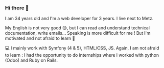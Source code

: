 ### Hi there 👋

<!--
**CecilePf/CecilePf** is a ✨ _special_ ✨ repository because its `README.md` (this file) appears on your GitHub profile.

Here are some ideas to get you started:

- 🔭 I’m currently working on ...
- 🌱 I’m currently learning ...
- 👯 I’m looking to collaborate on ...
- 🤔 I’m looking for help with ...
- 💬 Ask me about ...
- 📫 How to reach me: ...
- 😄 Pronouns: ...
- ⚡ Fun fact: ...
-->

I am 34 years old and I'm a web developer for 3 years. I live next to Metz.

My English is not very good 😊, but I can read and understand technical documentation, write emails... Speaking is more difficult for me ! But I'm motivated and not afraid to learn 🤙

💻 I mainly work with Symfony (4 & 5), HTML/CSS, JS. Again, I am not afraid to learn : I had the opportunity to do internships where I worked with python (Odoo) and Ruby on Rails.

